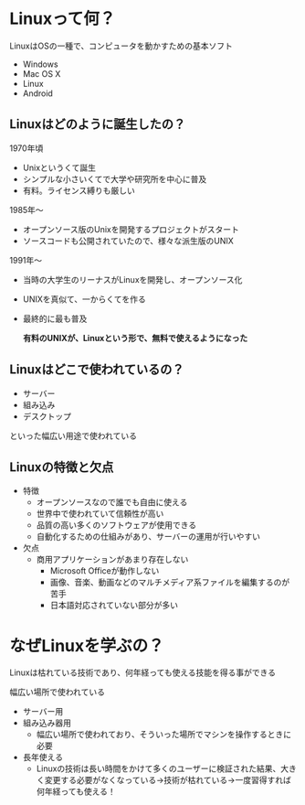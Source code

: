 # Linuxって何？

LinuxはOSの一種で、コンピュータを動かすための基本ソフト

- Windows
- Mac OS X
- Linux
- Android

## Linuxはどのように誕生したの？

1970年頃

- Unixというくて誕生
- シンプルな小さいくてで大学や研究所を中心に普及
- 有料。ライセンス縛りも厳しい

1985年〜

- オープンソース版のUnixを開発するプロジェクトがスタート
- ソースコードも公開されていたので、様々な派生版のUNIX

1991年〜

- 当時の大学生のリーナスがLinuxを開発し、オープンソース化

- UNIXを真似て、一からくてを作る

- 最終的に最も普及

  **有料のUNIXが、Linuxという形で、無料で使えるようになった**

## Linuxはどこで使われているの？

- サーバー
- 組み込み
- デスクトップ

といった幅広い用途で使われている

## Linuxの特徴と欠点

- 特徴
  - オープンソースなので誰でも自由に使える
  - 世界中で使われていて信頼性が高い
  - 品質の高い多くのソフトウェアが使用できる
  - 自動化するための仕組みがあり、サーバーの運用が行いやすい
- 欠点
  - 商用アプリケーションがあまり存在しない
    - Microsoft Officeが動作しない
    - 画像、音楽、動画などのマルチメディア系ファイルを編集するのが苦手
    - 日本語対応されていない部分が多い

# なぜLinuxを学ぶの？

Linuxは枯れている技術であり、何年経っても使える技能を得る事ができる

幅広い場所で使われている

- サーバー用
- 組み込み器用
  - 幅広い場所で使われており、そういった場所でマシンを操作するときに必要
- 長年使える
  - Linuxの技術は長い時間をかけて多くのユーザーに検証された結果、大きく変更する必要がなくなっている→技術が枯れている→一度習得すれば何年経っても使える！